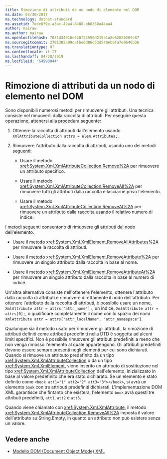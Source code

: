 ```yaml
---
title: Rimozione di attributi da un nodo di elemento nel DOM
ms.date: 03/30/2017
ms.technology: dotnet-standard
ms.assetid: 7ede6f9e-a3ac-49a4-8488-ab8360a44aa4
author: mairaw
ms.author: mairaw
ms.openlocfilehash: 7031d34916c520f52550d215a1a8e62880209c87
ms.sourcegitcommit: 2701302a99cafbe0d86d53d540eb0fa7e9b46b36
ms.translationtype: HT
ms.contentlocale: it-IT
ms.lasthandoff: 04/28/2019
ms.locfileid: "64590044"
---
```

# <a name="removing-attributes-from-an-element-node-in-the-dom"></a>Rimozione di attributi da un nodo di elemento nel DOM
Sono disponibili numerosi metodi per rimuovere gli attributi. Una tecnica consiste nel rimuoverli dalla raccolta di attributi. Per eseguire questa operazione, attenersi alla procedura seguente:  
  
1. Ottenere la raccolta di attributi dall'elemento usando `XmlAttributeCollection attrs = elem.Attributes;`.  
  
2. Rimuovere l'attributo dalla raccolta di attributi, usando uno dei metodi seguenti:  
  
    - Usare il metodo <xref:System.Xml.XmlAttributeCollection.Remove%2A> per rimuovere un attributo specifico.  
  
    - Usare il metodo <xref:System.Xml.XmlAttributeCollection.RemoveAll%2A> per rimuovere tutti gli attributi dalla raccolta e lasciarne privo l'elemento.  
  
    - Usare il metodo <xref:System.Xml.XmlAttributeCollection.RemoveAt%2A> per rimuovere un attributo dalla raccolta usando il relativo numero di indice.  
  
 I metodi seguenti consentono di rimuovere gli attributi dal nodo dell'elemento.  
  
- Usare il metodo <xref:System.Xml.XmlElement.RemoveAllAttributes%2A> per rimuovere la raccolta di attributi.  
  
- Usare il metodo <xref:System.Xml.XmlElement.RemoveAttribute%2A> per rimuovere un singolo attributo dalla raccolta in base al nome.  
  
- Usare il metodo <xref:System.Xml.XmlElement.RemoveAttributeAt%2A> per rimuovere un singolo attributo dalla raccolta in base al numero di indice.  
  
 Un'altra alternativa consiste nell'ottenere l'elemento, ottenere l'attributo dalla raccolta di attributi e rimuovere direttamente il nodo dell'attributo. Per ottenere l'attributo dalla raccolta di attributi, è possibile usare un nome, `XmlAttribute attr = attrs["attr_name"];`, un indice, `XmlAttribute attr = attrs[0];`, o qualificare completamente il nome con lo spazio dei nomi `XmlAttribute attr = attrs["attr_localName", "attr_namespace"]`.  
  
 Qualunque sia il metodo usato per rimuovere gli attributi, la rimozione di attributi definiti come attributi predefiniti nella DTD è soggetta ad alcuni limiti specifici. Non è possibile rimuovere gli attributi predefiniti a meno che non venga rimosso l'elemento al quale appartengono. Gli attributi predefiniti devono essere sempre presenti negli elementi per cui sono dichiarati. Quando si rimuove un attributo predefinito da un tipo <xref:System.Xml.XmlAttributeCollection> o da un tipo <xref:System.Xml.XmlElement>, viene inserito un attributo di sostituzione nel tipo <xref:System.Xml.XmlAttributeCollection> dell'elemento, inizializzato in base al valore predefinito che era stato dichiarato. Se un elemento è stato definito come `<book att1="1" att2="2" att3="3"></book>`, si avrà un elemento `book` con tre attributi predefiniti dichiarati. L'implementazione DOM XML garantisce che fintanto che esisterà, l'elemento `book` avrà questi tre attributi predefiniti, `att1`, `att2` e `att3`.  
  
 Quando viene chiamato con <xref:System.Xml.XmlAttribute>, il metodo <xref:System.Xml.XmlAttributeCollection.RemoveAll%2A> imposta il valore dell'attributo su String.Empty, in quanto un attributo non può esistere senza un valore.  
  
## <a name="see-also"></a>Vedere anche

- [Modello DOM (Document Object Mode) XML](../../../../docs/standard/data/xml/xml-document-object-model-dom.md)
